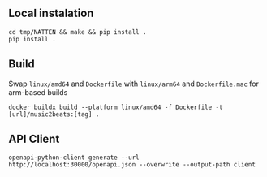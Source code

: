 ## Local instalation

```shell
cd tmp/NATTEN && make && pip install .
pip install .
```

## Build

Swap `linux/amd64` and `Dockerfile` with `linux/arm64` and `Dockerfile.mac` for arm-based builds

```shell
docker buildx build --platform linux/amd64 -f Dockerfile -t [url]/music2beats:[tag] .
```

## API Client

```shell
openapi-python-client generate --url http://localhost:30000/openapi.json --overwrite --output-path client
```
